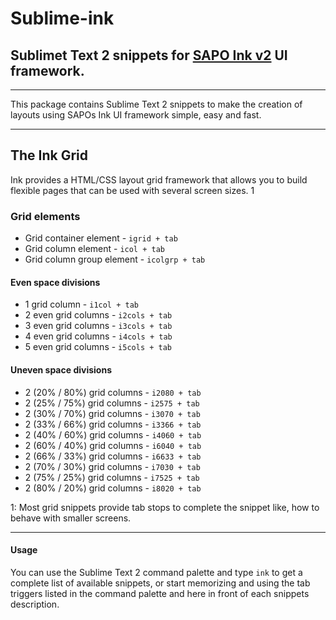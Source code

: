 # Sublime-ink

## Sublimet Text 2 snippets for [SAPO Ink v2](http://ink.sapo.pt) UI framework.
--------------

This package contains Sublime Text 2 snippets to make the creation of layouts using SAPOs Ink UI framework simple, easy and fast.

--------------

## The Ink Grid
Ink provides a HTML/CSS layout grid framework that allows you to build flexible pages that can be used with several screen sizes. 1

### Grid elements
* Grid container element - `igrid + tab`
* Grid column element - `icol + tab`
* Grid column group element - `icolgrp + tab`

#### Even space divisions
* 1 grid column - `i1col + tab`
* 2 even grid columns - `i2cols + tab`
* 3 even grid columns - `i3cols + tab`
* 4 even grid columns - `i4cols + tab`
* 5 even grid columns - `i5cols + tab`

#### Uneven space divisions
* 2 (20% / 80%) grid columns - `i2080 + tab`
* 2 (25% / 75%) grid columns - `i2575 + tab`
* 2 (30% / 70%) grid columns - `i3070 + tab`
* 2 (33% / 66%) grid columns - `i3366 + tab`
* 2 (40% / 60%) grid columns - `i4060 + tab`
* 2 (60% / 40%) grid columns - `i6040 + tab`
* 2 (66% / 33%) grid columns - `i6633 + tab`
* 2 (70% / 30%) grid columns - `i7030 + tab`
* 2 (75% / 25%) grid columns - `i7525 + tab`
* 2 (80% / 20%) grid columns - `i8020 + tab`

1: Most grid snippets provide tab stops to complete the snippet like, how to behave with smaller screens.

---

#### Usage
You can use the Sublime Text 2 command palette and type `ink` to get a complete list of available snippets, or start memorizing and using the tab triggers listed in the command palette and here in front of each snippets description.